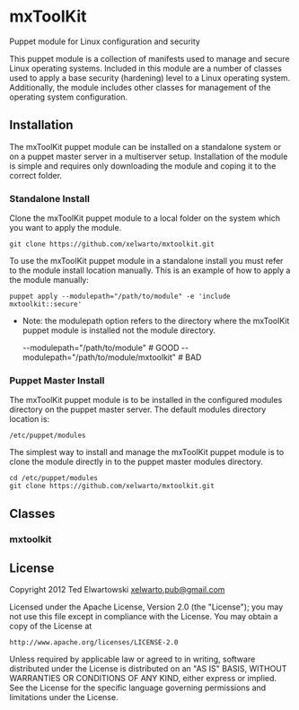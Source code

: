 mxToolKit
=========

Puppet module for Linux configuration and security

This puppet module is a collection of manifests used to manage and secure Linux operating systems.
Included in this module are a number of classes used to apply a base security (hardening) level to
a Linux operating system. Additionally, the module includes other classes for management of the
operating system configuration.

Installation
------------
The mxToolKit puppet module can be installed on a standalone system or on a puppet master server in
a multiserver setup. Installation of the module is simple and requires only downloading the module
and coping it to the correct folder.

### Standalone Install
Clone the mxToolKit puppet module to a local folder on the system which you want to apply the module.

    git clone https://github.com/xelwarto/mxtoolkit.git

To use the mxToolKit puppet module in a standalone install you must refer to the module install
location manually. This is an example of how to apply a the module manually:

    puppet apply --modulepath="/path/to/module" -e 'include mxtoolkit::secure'

* Note: the modulepath option refers to the directory where the mxToolKit puppet module is installed
not the module directory.

    --modulepath="/path/to/module" # GOOD
    --modulepath="/path/to/module/mxtoolkit" # BAD


### Puppet Master Install
The mxToolKit puppet module is to be installed in the configured modules directory on the puppet master
server. The default modules directory location is:

    /etc/puppet/modules

The simplest way to install and manage the mxToolKit puppet module is to clone the module directly in
to the puppet master modules directory.

    cd /etc/puppet/modules
    git clone https://github.com/xelwarto/mxtoolkit.git

Classes
-------

### mxtoolkit

License
-------
Copyright 2012 Ted Elwartowski <xelwarto.pub@gmail.com>

Licensed under the Apache License, Version 2.0 (the "License");
you may not use this file except in compliance with the License.
You may obtain a copy of the License at

    http://www.apache.org/licenses/LICENSE-2.0

Unless required by applicable law or agreed to in writing, software
distributed under the License is distributed on an "AS IS" BASIS,
WITHOUT WARRANTIES OR CONDITIONS OF ANY KIND, either express or implied.
See the License for the specific language governing permissions and
limitations under the License.
